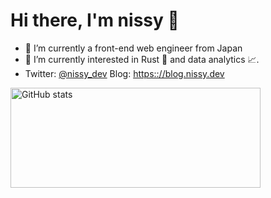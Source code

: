 # Hi there, I'm nissy 👋

- 🔭 I’m currently a front-end web engineer from Japan
- 🌱 I’m currently interested in Rust 🦀 and data analytics 📈.
- Twitter: [@nissy_dev](https://twitter.com/nissy_dev) Blog: [https:://blog.nissy.dev](https:://blog.nissy.dev)

<img src="https://github-readme-stats.vercel.app/api?username=nissy-dev&show_icons=true" alt="GitHub stats" width="400px" height="160px" />

